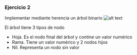 ### Ejercicio 2
Implementar mediante herencia un árbol binario
![alt text](https://upload.wikimedia.org/wikipedia/commons/thumb/f/f7/Binary_tree.svg/300px-Binary_tree.svg.png "Arbol binario")

El árbol tiene 3 tipos de nodo
- Hoja. Es el nodo final del árbol y contine un valor numérico
- Rama. Tiene un valor numérico y 2 nodos hijos
- Nil. Representa un nodo sin valor

